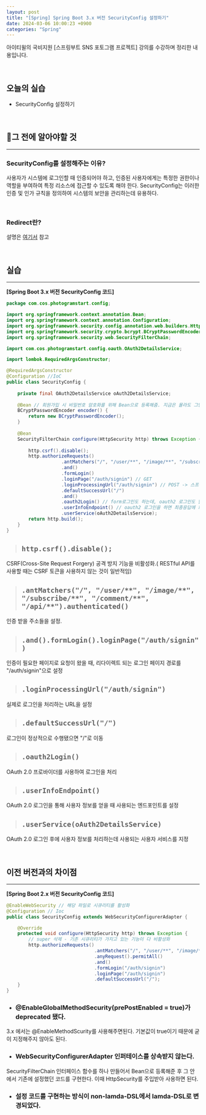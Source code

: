 ```yaml
---
layout: post
title: "[Spring] Spring Boot 3.x 버전 SecurityConfig 설정하기"
date: 2024-03-06 10:00:23 +0900
categories: "Spring"
---  
```

아이티윌의 국비지원 [스프링부트 SNS 포토그램 프로젝트] 강의를 수강하며 정리한 내용입니다.

<br>

## 오늘의 실습
- SecurityConfig 설정하기

<br>

## 🔎그 전에 알아야할 것
---
### SecurityConfig를 설정해주는 이유?
사용자가 시스템에 로그인할 때 인증되어야 하고, 인증된 사용자에게는 특정한 권한이나 역할을 부여하여 특정 리소스에 접근할 수 있도록 해야 한다. SecurityConfig는 이러한 인증 및 인가 규칙을 정의하여 시스템의 보안을 관리하는데 유용하다.

<br>

### Redirect란? 
설명은 [여기서](https://bong0716.github.io/spring/2024/03/06/redirect.html) 참고

<br>

## 실습
---
**[Spring Boot 3.x 버전 SecurityConfig 코드]**
```java
package com.cos.photogramstart.config;

import org.springframework.context.annotation.Bean;
import org.springframework.context.annotation.Configuration;
import org.springframework.security.config.annotation.web.builders.HttpSecurity;
import org.springframework.security.crypto.bcrypt.BCryptPasswordEncoder;
import org.springframework.security.web.SecurityFilterChain;

import com.cos.photogramstart.config.oauth.OAuth2DetailsService;

import lombok.RequiredArgsConstructor;

@RequiredArgsConstructor
@Configuration //IoC
public class SecurityConfig {
	
	private final OAuth2DetailsService oAuth2DetailsService;
	
	@Bean // 회원가입 시 비밀번호 암호화를 위해 Bean으로 등록해줌. 지금은 몰라도 그냥 넘어가기
	BCryptPasswordEncoder encoder() {
		return new BCryptPasswordEncoder();
	}
	
	@Bean
	SecurityFilterChain configure(HttpSecurity http) throws Exception {
			
		http.csrf().disable();
		http.authorizeRequests()
					.antMatchers("/", "/user/**", "/image/**", "/subscribe/**", "/comment/**", "/api/**").authenticated()
					.and()
					.formLogin()
					.loginPage("/auth/signin") // GET
					.loginProcessingUrl("/auth/signin") // POST -> 스프링시큐리티가 로그인 프로세스 진행
					.defaultSuccessUrl("/")
					.and()
					.oauth2Login() // form로그인도 하는데, oauth2 로그인도 할 거다. 
					.userInfoEndpoint() // oauth2 로그인을 하면 최종응답에 회원정보를 바로 받을 수 있다.
					.userService(oAuth2DetailsService);
		return http.build();
	}
}

```

> ## `http.csrf().disable();`   
CSRF(Cross-Site Request Forgery) 공격 방지 기능을 비활성화.( RESTful API를 사용할 때는 CSRF 토큰을 사용하지 않는 것이 일반적임)

> ## `.antMatchers("/", "/user/**", "/image/**", "/subscribe/**", "/comment/**", "/api/**").authenticated()`   
인증 받을 주소들을 설정. 

> ## `.and().formLogin().loginPage("/auth/signin")`  
  인증이 필요한 페이지로 요청이 왔을 때, 리다이렉트 되는 로그인 페이지 경로를 "/auth/signin"으로 설정   

> ## `.loginProcessingUrl("/auth/signin")`  
  실제로 로그인을 처리하는 URL을 설정   


> ## `.defaultSuccessUrl("/")`  
  로그인이 정상적으로 수행됐으면 "/"로 이동   

> ## `.oauth2Login()`  
  OAuth 2.0 프로바이더를 사용하여 로그인을 처리   

> ## `.userInfoEndpoint()`  
  OAuth 2.0 로그인을 통해 사용자 정보를 얻을 때 사용되는 엔드포인트를 설정   

> ## `.userService(oAuth2DetailsService)`  
  OAuth 2.0 로그인 후에 사용자 정보를 처리하는데 사용되는 사용자 서비스를 지정   

<br>

## 이전 버전과의 차이점
---
**[Spring Boot 2.x 버전 SecurityConfig 코드]**
```java
@EnableWebSecurity // 해당 파일로 시큐리티를 활성화
@Configuration // Ioc
public class SecurityConfig extends WebSecurityConfigurerAdapter {

    @Override
    protected void configure(HttpSecurity http) throws Exception {
        // super 삭제 - 기존 시큐리티가 가지고 있는 기능이 다 비활성화
        http.authorizeRequests()
                                .antMatchers("/", "/user/**", "/image/**", "/subscribe/**", "/comment/**").authenticated()
                                .anyRequest().permitAll()
                                .and()
                                .formLogin("/auth/signin")
                                .loginPage("/auth/signin")
                                .defaultSuccessUrl("/");
    }
}

```
- ### @EnableGlobalMethodSecurity(prePostEnabled = true)가 deprecated 됐다.    
3.x 에서는 @EnableMethodScurity를 사용해주면된다. 기본값이 true이기 때문에 굳이 지정해주지 않아도 된다.
- ### WebSecurityConfigurerAdapter 인퍼테이스를 상속받지 않는다.   
SecurityFilterChain 인터페이스 함수를 하나 만들어서 Bean으로 등록해준 후 그 안에서 기존에 설정했던 코드를 구현한다. 이때 HttpSecurity를 주입받아 사용하면 된다.
- ### 설정 코드를 구현하는 방식이 non-lamda-DSL에서 lamda-DSL로 변경되었다.
